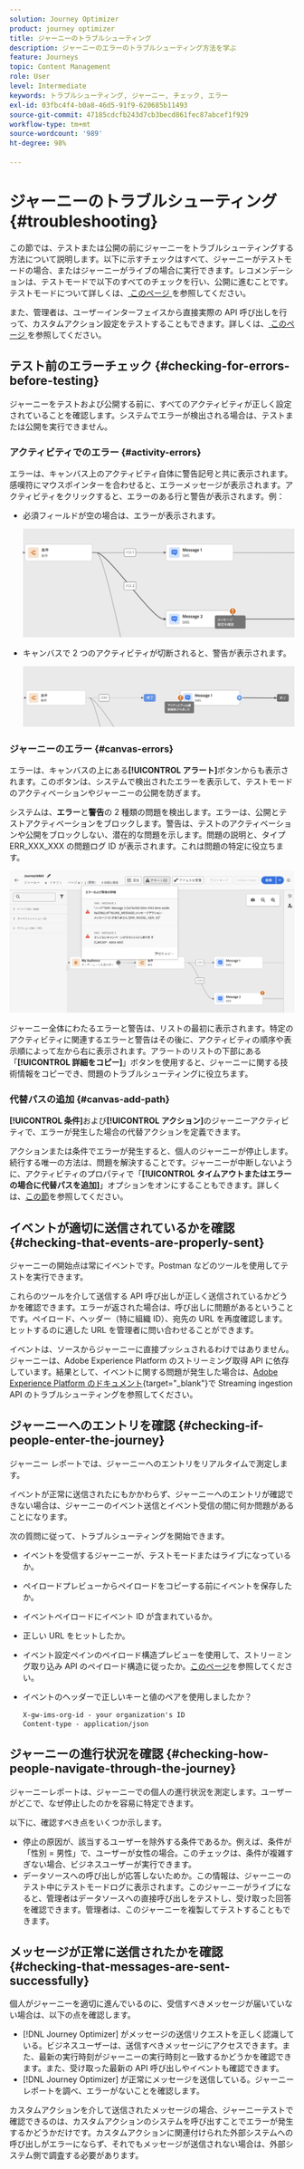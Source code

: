 ```yaml
---
solution: Journey Optimizer
product: journey optimizer
title: ジャーニーのトラブルシューティング
description: ジャーニーのエラーのトラブルシューティング方法を学ぶ
feature: Journeys
topic: Content Management
role: User
level: Intermediate
keywords: トラブルシューティング, ジャーニー, チェック, エラー
exl-id: 03fbc4f4-b0a8-46d5-91f9-620685b11493
source-git-commit: 47185cdcfb243d7cb3becd861fec87abcef1f929
workflow-type: tm+mt
source-wordcount: '989'
ht-degree: 98%

---
```


# ジャーニーのトラブルシューティング {#troubleshooting}

この節では、テストまたは公開の前にジャーニーをトラブルシューティングする方法について説明します。以下に示すチェックはすべて、ジャーニーがテストモードの場合、またはジャーニーがライブの場合に実行できます。レコメンデーションは、テストモードで以下のすべてのチェックを行い、公開に進むことです。テストモードについて詳しくは、[ このページ ](../building-journeys/testing-the-journey.md) を参照してください。

また、管理者は、ユーザーインターフェイスから直接実際の API 呼び出しを行って、カスタムアクション設定をテストすることもできます。詳しくは、[ このページ ](../action/troubleshoot-custom-action.md) を参照してください。

## テスト前のエラーチェック {#checking-for-errors-before-testing}

ジャーニーをテストおよび公開する前に、すべてのアクティビティが正しく設定されていることを確認します。システムでエラーが検出される場合は、テストまたは公開を実行できません。


### アクティビティでのエラー {#activity-errors}

エラーは、キャンバス上のアクティビティ自体に警告記号と共に表示されます。感嘆符にマウスポインターを合わせると、エラーメッセージが表示されます。アクティビティをクリックすると、エラーのある行と警告が表示されます。例：

* 必須フィールドが空の場合は、エラーが表示されます。

  ![](assets/journey63.png)

* キャンバスで 2 つのアクティビティが切断されると、警告が表示されます。

  ![](assets/canvas-disconnected.png)

### ジャーニーのエラー {#canvas-errors}

エラーは、キャンバスの上にある&#x200B;**[!UICONTROL アラート]**&#x200B;ボタンからも表示されます。このボタンは、システムで検出されたエラーを表示して、テストモードのアクティベーションやジャーニーの公開を防ぎます。

システムは、**エラー**&#x200B;と&#x200B;**警告**&#x200B;の 2 種類の問題を検出します。エラーは、公開とテストアクティベーションをブロックします。警告は、テストのアクティベーションや公開をブロックしない、潜在的な問題を示します。問題の説明と、タイプ ERR_XXX_XXX の問題ログ ID が表示されます。これは問題の特定に役立ちます。

![](assets/journey-error-and-warning.png)

<!--Most of the time, errors detected by the system are linked to errors visible on the activities but they can also relate to other issues. In all cases, check alerts and resolve the issue using to the error description. If you cannot identify the issue, use the **[!UICONTROL Copy details]** button to store the alerts, and send them to your administrator.-->

ジャーニー全体にわたるエラーと警告は、リストの最初に表示されます。特定のアクティビティに関連するエラーと警告はその後に、アクティビティの順序や表示順によって左から右に表示されます。アラートのリストの下部にある「**[!UICONTROL 詳細をコピー]**」ボタンを使用すると、ジャーニーに関する技術情報をコピーでき、問題のトラブルシューティングに役立ちます。

### 代替パスの追加 {#canvas-add-path}

**[!UICONTROL 条件]**&#x200B;および&#x200B;**[!UICONTROL アクション]**&#x200B;のジャーニーアクティビティで、エラーが発生した場合の代替アクションを定義できます。

アクションまたは条件でエラーが発生すると、個人のジャーニーが停止します。続行する唯一の方法は、問題を解決することです。ジャーニーが中断しないように、アクティビティのプロパティで「**[!UICONTROL タイムアウトまたはエラーの場合に代替パスを追加]**」オプションをオンにすることもできます。詳しくは、[この節](../building-journeys/using-the-journey-designer.md#paths)を参照してください。


## イベントが適切に送信されているかを確認 {#checking-that-events-are-properly-sent}

ジャーニーの開始点は常にイベントです。Postman などのツールを使用してテストを実行できます。

これらのツールを介して送信する API 呼び出しが正しく送信されているかどうかを確認できます。エラーが返された場合は、呼び出しに問題があるということです。ペイロード、ヘッダー（特に組織 ID）、宛先の URL を再度確認します。ヒットするのに適した URL を管理者に問い合わせることができます。

イベントは、ソースからジャーニーに直接プッシュされるわけではありません。ジャーニーは、Adobe Experience Platform のストリーミング取得 API に依存しています。結果として、イベントに関する問題が発生した場合は、[Adobe Experience Platform のドキュメント](https://experienceleague.adobe.com/docs/experience-platform/ingestion/streaming/troubleshooting.html?lang=ja){target="_blank"}で Streaming ingestion API のトラブルシューティングを参照してください。

## ジャーニーへのエントリを確認 {#checking-if-people-enter-the-journey}

ジャーニー レポートでは、ジャーニーへのエントリをリアルタイムで測定します。

イベントが正常に送信されたにもかかわらず、ジャーニーへのエントリが確認できない場合は、ジャーニーのイベント送信とイベント受信の間に何か問題があることになります。

次の質問に従って、トラブルシューティングを開始できます。

* イベントを受信するジャーニーが、テストモードまたはライブになっているか。
* ペイロードプレビューからペイロードをコピーする前にイベントを保存したか。
* イベントペイロードにイベント ID が含まれているか。
* 正しい URL をヒットしたか。
* イベント設定ペインのペイロード構造プレビューを使用して、ストリーミング取り込み API のペイロード構造に従ったか。[このページ](../event/about-creating.md#preview-the-payload)を参照してください。
* イベントのヘッダーで正しいキーと値のペアを使用しましたか？

  ```
  X-gw-ims-org-id - your organization's ID
  Content-type - application/json
  ```

## ジャーニーの進行状況を確認 {#checking-how-people-navigate-through-the-journey}

ジャーニーレポートは、ジャーニーでの個人の進行状況を測定します。ユーザーがどこで、なぜ停止したのかを容易に特定できます。

以下に、確認すべき点をいくつか示します。

* 停止の原因が、該当するユーザーを除外する条件であるか。例えば、条件が「性別 = 男性」で、ユーザーが女性の場合。このチェックは、条件が複雑すぎない場合、ビジネスユーザーが実行できます。
* データソースへの呼び出しが応答しないためか。この情報は、ジャーニーのテスト中にテストモードログに表示されます。このジャーニーがライブになると、管理者はデータソースへの直接呼び出しをテストし、受け取った回答を確認できます。管理者は、このジャーニーを複製してテストすることもできます。

## メッセージが正常に送信されたかを確認 {#checking-that-messages-are-sent-successfully}

個人がジャーニーを適切に進んでいるのに、受信すべきメッセージが届いていない場合は、以下の点を確認します。

* [!DNL Journey Optimizer] がメッセージの送信リクエストを正しく認識している。ビジネスユーザーは、送信すべきメッセージにアクセスできます。また、最新の実行時刻がジャーニーの実行時刻と一致するかどうかを確認できます。また、受け取った最新の API 呼び出しやイベントも確認できます。
* [!DNL Journey Optimizer] が正常にメッセージを送信している。ジャーニーレポートを調べ、エラーがないことを確認します。

カスタムアクションを介して送信されたメッセージの場合、ジャーニーテストで確認できるのは、カスタムアクションのシステムを呼び出すことでエラーが発生するかどうかだけです。カスタムアクションに関連付けられた外部システムへの呼び出しがエラーにならず、それでもメッセージが送信されない場合は、外部システム側で調査する必要があります。
